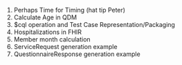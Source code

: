 1. Perhaps Time for Timing (hat tip Peter)
2. Calculate Age in QDM
3. $cql operation and Test Case Representation/Packaging
4. Hospitalizations in FHIR
5. Member month calculation
6. ServiceRequest generation example
7. QuestionnaireResponse generation example
